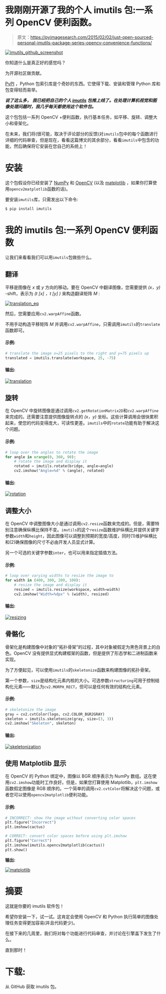 # 我刚刚开源了我的个人 imutils 包:一系列 OpenCV 便利函数。

> 原文：<https://pyimagesearch.com/2015/02/02/just-open-sourced-personal-imutils-package-series-opencv-convenience-functions/>

[![imutils_github_screenshot](img/9d6c897799e5edf7f5a7a0432c1f8acf.png)](https://pyimagesearch.com/wp-content/uploads/2015/01/imutils_github_screenshot.jpg)

你知道什么是真正好的感觉吗？

为开源社区做贡献。

[PyPI](https://pypi.python.org/pypi) ，Python 包索引库是个奇妙的东西。它使得下载、安装和管理 Python 库和包变得轻而易举。

***说了这么多，*** ***我已经把自己的个人 [imutils](https://github.com/jrosebr1/imutils) 包推上线了。在处理计算机视觉和图像处理问题时，我几乎每天都使用这个软件包。***

这个包包括一系列 OpenCV +便利函数，执行基本任务，如平移、旋转、调整大小和骨架化。

在未来，我们将(很可能，取决于评论部分的反馈)对`imutils`包中的每个函数进行详细的代码审查，但是现在，看看这篇博文的其余部分，看看`imutils`中包含的功能，然后确保将它安装在您自己的系统上！

# 安装

这个包假设你已经安装了 [NumPy](http://www.numpy.org/) 和 [OpenCV](http://opencv.org) (以及 [matplotlib](http://matplotlib.org/) ，如果你打算使用`opencv2matplotlib`函数的话)。

要安装`imutils`库，只需发出以下命令:

```py
$ pip install imutils

```

# 我的 imutils 包:一系列 OpenCV 便利函数

让我们来看看我们可以用`imutils`包做些什么。

## 翻译

平移是图像在 *x* 或 *y* 方向的移动。要在 OpenCV 中翻译图像，您需要提供 *(x，y)* -shift，表示为 *(t [x] ，t [y] )* 来构造翻译矩阵 *M* :

[![translation_eq](img/057b3cae07d48e36fa4d4ff05aecdf96.png)](https://pyimagesearch.com/wp-content/uploads/2015/01/translation_eq.png)

然后，您需要应用`cv2.warpAffine`函数。

不用手动构造平移矩阵 *M* 并调用`cv2.warpAffine`，只需调用`imutils`的`translate`函数即可。

#### 示例:

```py
# translate the image x=25 pixels to the right and y=75 pixels up
translated = imutils.translate(workspace, 25, -75)

```

#### 输出:

[![translation](img/0c83ddca7be2ff2cb247c3497b052490.png)](https://pyimagesearch.com/wp-content/uploads/2015/01/translation.png)

## 旋转

在 OpenCV 中旋转图像是通过调用`cv2.getRotationMatrix2D`和`cv2.warpAffine`来完成的。还需要注意提供图像旋转点的 *(x，y)* 坐标。这些计算调用会很快累积起来，使您的代码变得庞大，可读性更差。`imutils`中的`rotate`功能有助于解决这个问题。

#### 示例:

```py
# loop over the angles to rotate the image
for angle in xrange(0, 360, 90):
	# rotate the image and display it
	rotated = imutils.rotate(bridge, angle=angle)
	cv2.imshow("Angle=%d" % (angle), rotated)

```

#### 输出:

[![rotation](img/f8fb4f66622a1aa8311727c1b980625a.png)](https://pyimagesearch.com/wp-content/uploads/2015/01/rotation.png)

## 调整大小

在 OpenCV 中调整图像大小是通过调用`cv2.resize`函数来完成的。但是，需要特别注意确保纵横比保持不变。`imutils`的这个`resize`函数维护纵横比并提供关键字参数`width`和`height`，因此图像可以调整到预期的宽度/高度，同时(1)维护纵横比和(2)确保图像的尺寸不必由开发人员显式计算。

另一个可选的关键字参数`inter`，也可以用来指定插值方法。

#### 示例:

```py
# loop over varying widths to resize the image to
for width in (400, 300, 200, 100):
	# resize the image and display it
	resized = imutils.resize(workspace, width=width)
	cv2.imshow("Width=%dpx" % (width), resized)

```

#### 输出:

[![resizing](img/e1cde598eb5f7b2fea44b882900c702f.png)](https://pyimagesearch.com/wp-content/uploads/2015/01/resizing.png)

## 骨骼化

骨架化是构建图像中对象的“拓扑骨架”的过程，其中对象被假定为黑色背景上的白色。OpenCV 没有提供显式构建框架的函数，但是提供了形态学和二进制函数来实现。

为了方便起见，可以使用`imutils`的`skeletonize`函数来构建图像的拓扑骨架。

第一个参数，`size`是结构化元素内核的大小。可选参数`structuring`可用于控制结构化元素——默认为`cv2.MORPH_RECT`，但可以是任何有效的结构化元素。

#### 示例:

```py
# skeletonize the image
gray = cv2.cvtColor(logo, cv2.COLOR_BGR2GRAY)
skeleton = imutils.skeletonize(gray, size=(3, 3))
cv2.imshow("Skeleton", skeleton)

```

#### 输出:

[![skeletonization](img/dc9c93b4f61e5a6c0d512badbd6b1723.png)](https://pyimagesearch.com/wp-content/uploads/2015/01/skeletonization.png)

## 使用 Matplotlib 显示

在 OpenCV 的 Python 绑定中，图像以 BGR 顺序表示为 NumPy 数组。这在使用`cv2.imshow`功能时工作良好。但是，如果您打算使用 Matplotlib，`plt.imshow`函数假定图像是 RGB 顺序的。一个简单的调用`cv2.cvtColor`将解决这个问题，或者您可以使用`opencv2matplotlib`便利功能。

#### 示例:

```py
# INCORRECT: show the image without converting color spaces
plt.figure("Incorrect")
plt.imshow(cactus)

# CORRECT: convert color spaces before using plt.imshow
plt.figure("Correct")
plt.imshow(imutils.opencv2matplotlib(cactus))
plt.show()

```

**输出:**

[![matplotlib](img/bbb95c8af500754c41fbbd00deaebe1a.png)](https://pyimagesearch.com/wp-content/uploads/2015/01/matplotlib.png)

# 摘要

这就是你要的 imutils 软件包！

希望你安装一下，试一试。这肯定会使用 OpenCV 和 Python 执行简单的图像处理任务变得更加容易(并且代码更少)。

在接下来的几周里，我们将对每个功能进行代码审查，并讨论在引擎盖下发生了什么。

直到那时！

# 下载:

从 GitHub 获取 imutils 包。